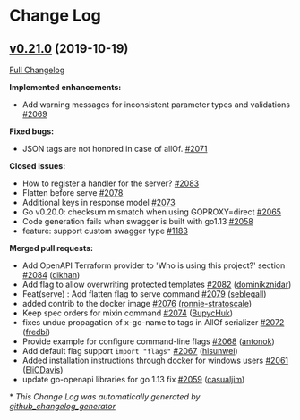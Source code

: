 # Change Log

## [v0.21.0](https://github.com/cloudentity/go-swagger/tree/v0.21.0) (2019-10-19)

[Full Changelog](https://github.com/cloudentity/go-swagger/compare/v0.20.1...v0.21.0)

**Implemented enhancements:**

- Add warning messages for inconsistent parameter types and validations [\#2069](https://github.com/cloudentity/go-swagger/issues/2069)

**Fixed bugs:**

- JSON tags are not honored in case of allOf. [\#2071](https://github.com/cloudentity/go-swagger/issues/2071)

**Closed issues:**

- How to register a handler for the server? [\#2083](https://github.com/cloudentity/go-swagger/issues/2083)
- Flatten before serve [\#2078](https://github.com/cloudentity/go-swagger/issues/2078)
- Additional keys in response model [\#2073](https://github.com/cloudentity/go-swagger/issues/2073)
- Go v0.20.0: checksum mismatch when using GOPROXY=direct [\#2065](https://github.com/cloudentity/go-swagger/issues/2065)
- Code generation fails when swagger is built with go1.13 [\#2058](https://github.com/cloudentity/go-swagger/issues/2058)
- feature: support custom swagger type [\#1183](https://github.com/cloudentity/go-swagger/issues/1183)

**Merged pull requests:**

- Add OpenAPI Terraform provider to 'Who is using this project?' section [\#2084](https://github.com/cloudentity/go-swagger/pull/2084) ([dikhan](https://github.com/dikhan))
- Add flag to allow overwriting protected templates [\#2082](https://github.com/cloudentity/go-swagger/pull/2082) ([dominikznidar](https://github.com/dominikznidar))
- Feat\(serve\) : Add flatten flag to serve command [\#2079](https://github.com/cloudentity/go-swagger/pull/2079) ([seblegall](https://github.com/seblegall))
- added contrib to the docker image [\#2076](https://github.com/cloudentity/go-swagger/pull/2076) ([ronnie-stratoscale](https://github.com/ronnie-stratoscale))
- Keep spec orders for mixin command [\#2074](https://github.com/cloudentity/go-swagger/pull/2074) ([BupycHuk](https://github.com/BupycHuk))
- fixes undue propagation of x-go-name to tags in AllOf serializer [\#2072](https://github.com/cloudentity/go-swagger/pull/2072) ([fredbi](https://github.com/fredbi))
- Provide example for configure command-line flags [\#2068](https://github.com/cloudentity/go-swagger/pull/2068) ([antonok](https://github.com/antonok))
- Add default flag support  `import "flags"` [\#2067](https://github.com/cloudentity/go-swagger/pull/2067) ([hisunwei](https://github.com/hisunwei))
- Added installation instructions through docker for windows users [\#2061](https://github.com/cloudentity/go-swagger/pull/2061) ([EliCDavis](https://github.com/EliCDavis))
- update go-openapi libraries for go 1.13 fix [\#2059](https://github.com/cloudentity/go-swagger/pull/2059) ([casualjim](https://github.com/casualjim))



\* *This Change Log was automatically generated by [github_changelog_generator](https://github.com/skywinder/Github-Changelog-Generator)*
